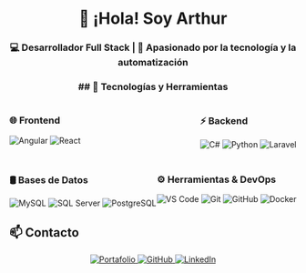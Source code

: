 <h1 align="center">👋 ¡Hola! Soy Arthur</h1>
<h3 align="center">💻 Desarrollador Full Stack | 🚀 Apasionado por la tecnología y la automatización</h3>

<h3 align="center">## 🚀 Tecnologías y Herramientas  </h3>

<div style="display: flex; justify-content: space-between;">
  <div>
    <h3>🌐 Frontend</h3>
    <img src="https://img.shields.io/badge/Angular-DD0031?style=for-the-badge&logo=angular&logoColor=white" alt="Angular">
    <img src="https://img.shields.io/badge/React-61DAFB?style=for-the-badge&logo=react&logoColor=black" alt="React">
  </div>
  <div>
    <h3>⚡ Backend</h3>
    <img src="https://img.shields.io/badge/C%23-239120?style=for-the-badge&logo=c-sharp&logoColor=white" alt="C#">
    <img src="https://img.shields.io/badge/Python-3776AB?style=for-the-badge&logo=python&logoColor=white" alt="Python">
    <img src="https://img.shields.io/badge/Laravel-FF2D20?style=for-the-badge&logo=laravel&logoColor=white" alt="Laravel">
  </div>
</div>

<div style="display: flex; justify-content: space-between; margin-top: 20px;">
  <div>
    <h3>🛢️ Bases de Datos</h3>
    <img src="https://img.shields.io/badge/MySQL-005C84?style=for-the-badge&logo=mysql&logoColor=white" alt="MySQL">
    <img src="https://img.shields.io/badge/SQL%20Server-CC2927?style=for-the-badge&logo=microsoft-sql-server&logoColor=white" alt="SQL Server">
    <img src="https://img.shields.io/badge/PostgreSQL-316192?style=for-the-badge&logo=postgresql&logoColor=white" alt="PostgreSQL">
  </div>
  <div>
    <h3>⚙️ Herramientas & DevOps</h3>
    <img src="https://img.shields.io/badge/VS%20Code-007ACC?style=for-the-badge&logo=visual-studio-code&logoColor=white" alt="VS Code">
    <img src="https://img.shields.io/badge/Git-F05032?style=for-the-badge&logo=git&logoColor=white" alt="Git">
    <img src="https://img.shields.io/badge/GitHub-181717?style=for-the-badge&logo=github&logoColor=white" alt="GitHub">
    <img src="https://img.shields.io/badge/Docker-2496ED?style=for-the-badge&logo=docker&logoColor=white" alt="Docker">
  </div>
</div>

## 📫 Contacto  
<p align="center">
  <a href="https://arthuram24.github.io/Portafolio/">
    <img src="https://img.shields.io/badge/Portafolio-000000?style=for-the-badge&logo=react&logoColor=white" alt="Portafolio">
  </a>
  <a href="https://github.com/ArthurAM24">
    <img src="https://img.shields.io/badge/GitHub-181717?style=for-the-badge&logo=github&logoColor=white" alt="GitHub">
  </a>
  <a href="https://linkedin.com/in/arthurmd24">
    <img src="https://img.shields.io/badge/LinkedIn-0A66C2?style=for-the-badge&logo=linkedin&logoColor=white" alt="LinkedIn">
  </a>
</p>


